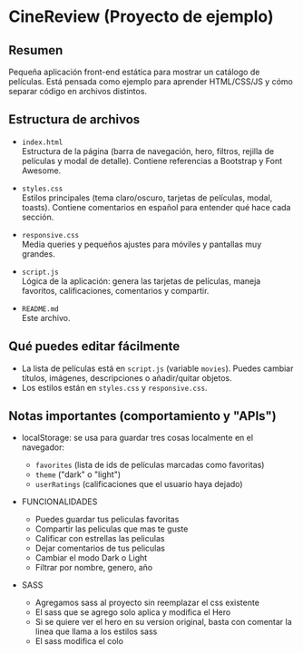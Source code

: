 # CineReview (Proyecto de ejemplo)

Resumen
-------
Pequeña aplicación front-end estática para mostrar un catálogo de películas. Está pensada como ejemplo para aprender HTML/CSS/JS y cómo separar código en archivos distintos.

Estructura de archivos
----------------------
- `index.html`  
  Estructura de la página (barra de navegación, hero, filtros, rejilla de películas y modal de detalle). Contiene referencias a Bootstrap y Font Awesome.

- `styles.css`  
  Estilos principales (tema claro/oscuro, tarjetas de películas, modal, toasts). Contiene comentarios en español para entender qué hace cada sección.

- `responsive.css`  
  Media queries y pequeños ajustes para móviles y pantallas muy grandes.

- `script.js`  
  Lógica de la aplicación: genera las tarjetas de películas, maneja favoritos, calificaciones, comentarios y compartir.

- `README.md`  
  Este archivo.

Qué puedes editar fácilmente
---------------------------
- La lista de películas está en `script.js` (variable `movies`). Puedes cambiar títulos, imágenes, descripciones o añadir/quitar objetos.
- Los estilos están en `styles.css` y `responsive.css`.

Notas importantes (comportamiento y "APIs")
--------------------------------------------
- localStorage: se usa para guardar tres cosas localmente en el navegador:
  - `favorites` (lista de ids de películas marcadas como favoritas)
  - `theme` ("dark" o "light")
  - `userRatings` (calificaciones que el usuario haya dejado)


- FUNCIONALIDADES

    - Puedes guardar tus peliculas favoritas
    - Compartir las peliculas que mas te guste
    - Calificar con estrellas las peliculas
    - Dejar comentarios de tus peliculas
    - Cambiar el modo Dark o Light
    - Filtrar por nombre, genero, año


- SASS

    - Agregamos sass al proyecto sin reemplazar el css existente
    - El sass que se agrego solo aplica y modifica el Hero
    - Si se quiere ver el hero en su version original, basta con comentar la linea que llama a los estilos sass
    - El sass modifica el colo 
